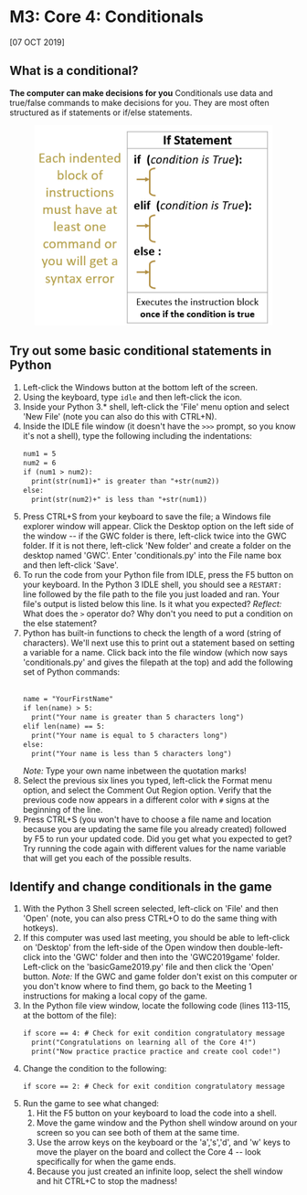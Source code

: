 # M3: Core 4: Conditionals
[07 OCT 2019]

## What is a conditional?
**The computer can make decisions for you**
Conditionals use data and true/false commands to make decisions for you. They are most often structured as if statements or if/else statements.

<p align="center">
     <img src="../../img/conditionals.PNG"
          alt="if statement diagram"
          height="350"/>
</p>


## Try out some basic conditional statements in Python
1. Left-click the Windows button at the bottom left of the screen.
1. Using the keyboard, type `idle` and then left-click the icon.
1.  Inside your Python 3.\* shell, left-click the 'File' menu option and select 'New File' (note you can also do this with CTRL+N).
1. Inside the IDLE file window (it doesn't have the `>>>` prompt, so you know it's not a shell), type the following including the indentations:
    ```
    num1 = 5
    num2 = 6
    if (num1 > num2):
      print(str(num1)+" is greater than "+str(num2))
    else:
      print(str(num2)+" is less than "+str(num1))
    ```
1. Press CTRL+S from your keyboard to save the file; a Windows file explorer window will appear. Click the Desktop option on the left side of the window -- if the GWC folder is there, left-click twice into the GWC folder. If it is not there, left-click 'New folder' and create a folder on the desktop named 'GWC'. Enter 'conditionals.py' into the File name box and then left-click 'Save'.
1. To run the code from your Python file from IDLE, press the F5 button on your keyboard. In the Python 3 IDLE shell, you should see a `RESTART: ` line followed by the file path to the file you just loaded and ran. Your file's output is listed below this line. Is it what you expected?
    *Reflect:* What does the `>` operator do? Why don't you need to put a condition on the else statement?
1. Python has built-in functions to check the length of a word (string of characters). We'll next use this to print out a statement based on setting a variable for a name. Click back into the file window (which now says 'conditionals.py' and gives the filepath at the top) and add the following set of Python commands:
    ```
    
    name = "YourFirstName"
    if len(name) > 5:
      print("Your name is greater than 5 characters long")
    elif len(name) == 5:
      print("Your name is equal to 5 characters long")
    else:
      print("Your name is less than 5 characters long")
    ```
    *Note:* Type your own name inbetween the quotation marks!
1. Select the previous six lines you typed, left-click the Format menu option, and select the Comment Out Region option. Verify that the previous code now appears in a different color with `#` signs at the beginning of the line.
1. Press CTRL+S (you won't have to choose a file name and location because you are updating the same file you already created) followed by F5 to run your updated code. Did you get what you expected to get? Try running the code again with  different values for the name variable that will get you each of the possible results.

## Identify and change conditionals in the game
1. With the Python 3 Shell screen selected, left-click on 'File' and then 'Open' (note, you can also press CTRL+O to do the same thing with hotkeys).
1. If this computer was used last meeting, you should be able to left-click on 'Desktop' from the left-side of the Open window then double-left-click into the 'GWC' folder and then into the 'GWC2019game' folder. Left-click on the 'basicGame2019.py' file and then click the 'Open' button.
    *Note:* If the GWC and game folder don't exist on this computer or you don't know where to find them, go back to the Meeting 1 instructions for making a local copy of the game.
1. In the Python file view window, locate the following code (lines 113-115, at the bottom of the file):
    ```
    if score == 4: # Check for exit condition congratulatory message
      print("Congratulations on learning all of the Core 4!")
      print("Now practice practice practice and create cool code!")
    ```
1. Change the condition to the following:
    ```
    if score == 2: # Check for exit condition congratulatory message
    ```
1. Run the game to see what changed:
    1. Hit the F5 button on your keyboard to load the code into a shell.
    1. Move the game window and the Python shell window around on your screen so you can see both of them at the same time.
    1. Use the arrow keys on the keyboard or the 'a','s','d', and 'w' keys to move the player on the board and collect the Core 4 -- look specifically for when the game ends.
    1. Because you just created an infinite loop, select the shell window and hit CTRL+C to stop the madness!